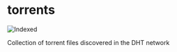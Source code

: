 torrents 
========
![Indexed](https://img.shields.io/badge/indexed-32362-blue)

Collection of torrent files discovered in the DHT network
